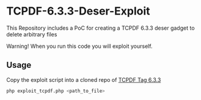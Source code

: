 # TCPDF-6.3.3-Deser-Exploit
This Repository  includes a PoC for creating a TCPDF 6.3.3 deser gadget to delete arbitrary files

Warning!  When you run this code you will exploit yourself.

## Usage

Copy the exploit script into a cloned repo of [TCPDF Tag 6.3.3](https://github.com/tecnickcom/TCPDF/releases/tag/6.3.3)

```bash
php exploit_tcpdf.php <path_to_file> 
```

